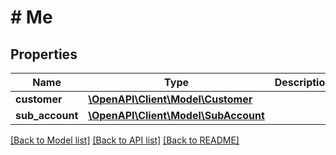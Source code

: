 # # Me

## Properties

Name | Type | Description | Notes
------------ | ------------- | ------------- | -------------
**customer** | [**\OpenAPI\Client\Model\Customer**](Customer.md) |  |
**sub_account** | [**\OpenAPI\Client\Model\SubAccount**](SubAccount.md) |  |

[[Back to Model list]](../../README.md#models) [[Back to API list]](../../README.md#endpoints) [[Back to README]](../../README.md)

